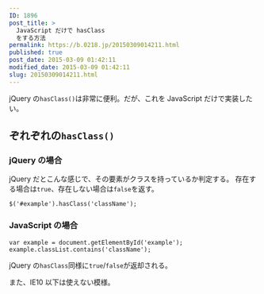 ```yaml
---
ID: 1896
post_title: >
  JavaScript だけで hasClass
  をする方法
permalink: https://b.0218.jp/20150309014211.html
published: true
post_date: 2015-03-09 01:42:11
modified_date: 2015-03-09 01:42:11
slug: 20150309014211.html
---
```

jQuery の<code>hasClass()</code>は非常に便利。だが、これを JavaScript だけで実装したい。
<!--more-->
<h2>ぞれぞれの<code>hasClass()</code></h2>
<h3>jQuery の場合</h3>
jQuery だとこんな感じで、その要素がクラスを持っているか判定する。
存在する場合は<code>true</code>、存在しない場合は<code>false</code>を返す。 
<pre class="language-javascript"><code>$('#example').hasClass('className');</code></pre>

<h3>JavaScript の場合</h3>
<pre class="language-javascript"><code>var example = document.getElementById('example');
example.classList.contains('className');</code></pre>
jQuery の<code>hasClass</code>同様に<code>true</code>/<code>false</code>が返却される。

また、IE10 以下は使えない模様。